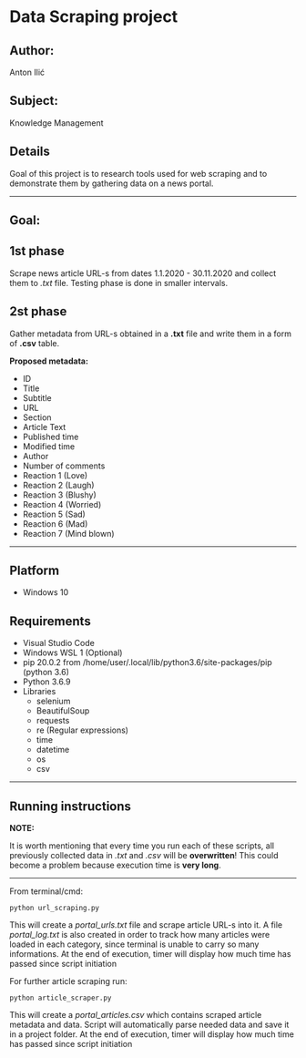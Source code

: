# Data Scraping project
## Author: 
Anton Ilić

## Subject: 
Knowledge Management

## Details
Goal of this project is to research tools used for web scraping and to demonstrate them by gathering data on a news portal. 

<hr>

## Goal: <br>


## __1st phase__
Scrape news article URL-s from dates 1.1.2020 - 30.11.2020 and collect them to _.txt_ file.
Testing phase is done in smaller intervals. 

## __2st phase__
Gather metadata from URL-s obtained in a __.txt__ file and write them in a form of __.csv__ table.

__Proposed metadata:__

* ID
* Title
* Subtitle
* URL
* Section
* Article Text
* Published time
* Modified time
* Author
* Number of comments
* Reaction 1 (Love)
* Reaction 2 (Laugh)
* Reaction 3 (Blushy)
* Reaction 4 (Worried)
* Reaction 5 (Sad)
* Reaction 6 (Mad)
* Reaction 7 (Mind blown)

<hr>

## Platform
* Windows 10

 ## Requirements
 * Visual Studio Code
 * Windows WSL 1 (Optional)
 * pip 20.0.2 from /home/user/.local/lib/python3.6/site-packages/pip (python 3.6)
 * Python 3.6.9
 * Libraries
    * selenium
    * BeautifulSoup
    * requests
    * re (Regular expressions)
    * time
    * datetime
    * os
    * csv

<hr>

## Running instructions

__NOTE:__

It is worth mentioning that every time you run each of these scripts, all previously collected data in _.txt_ and _.csv_ will be __overwritten__! This could become a problem because execution time is __very long__.

<hr>

From terminal/cmd:

```
python url_scraping.py
```

This will create a _portal_urls.txt_ file and scrape article URL-s into it.
A file _portal_log.txt_ is also created in order to track how many articles were loaded in each category, since terminal is unable to carry so many informations. At the end of execution, timer will display how much time has passed since script initiation

For further article scraping run:
```
python article_scraper.py
```

This will create a _portal_articles.csv_ which contains scraped article metadata and data. Script will automatically parse needed data and save it in a project folder. At the end of execution, timer will display how much time has passed since script initiation
